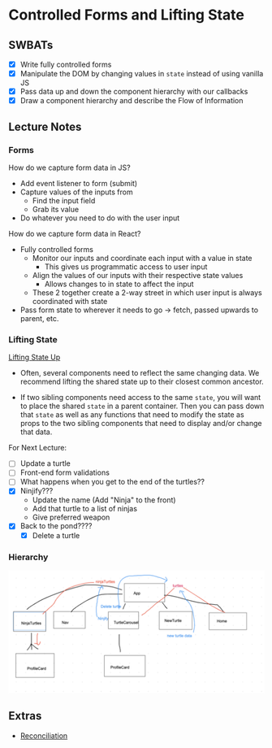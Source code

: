 Controlled Forms and Lifting State
======================

## SWBATs

- [x] Write fully controlled forms
- [x] Manipulate the DOM by changing values in `state` instead of using vanilla JS
- [x] Pass data up and down the component hierarchy with our callbacks
- [x] Draw a component hierarchy and describe the Flow of Information

## Lecture Notes

### Forms
How do we capture form data in JS?
- Add event listener to form (submit)
- Capture values of the inputs from
  - Find the input field
  - Grab its value
- Do whatever you need to do with the user input


How do we capture form data in React?
- Fully controlled forms
  - Monitor our inputs and coordinate each input with a value in state 
    - This gives us programmatic access to user input
  - Align the values of our inputs with their respective state values
    - Allows changes to in state to affect the input
  - These 2 together create a 2-way street in which user input is always coordinated with state
- Pass form state to wherever it needs to go -> fetch, passed upwards to parent, etc.


### Lifting State

[Lifting State Up](https://reactjs.org/docs/lifting-state-up.html)

- Often, several components need to reflect the same changing data. We recommend lifting the shared state up to their closest common ancestor.

- If two sibling components need access to the same `state`, you will want to place the shared `state` in a parent container. Then you can pass down that `state` as well as any functions that need to modify the state as props to the two sibling components that need to display and/or change that data.



For Next Lecture:

- [ ] Update a turtle
- [ ] Front-end form validations
- [ ] What happens when you get to the end of the turtles??
- [x] Ninjify???
  - Update the name (Add "Ninja" to the front)
  - Add that turtle to a list of ninjas
  - Give preferred weapon
- [x] Back to the pond????
  - [x] Delete a turtle

### Hierarchy
![Hierarchy](./ninja-tinda-hierarchy.png)

## Extras

- [Reconciliation](https://reactjs.org/docs/reconciliation.html)
